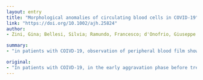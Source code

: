 ```yaml
---
layout: entry
title: "Morphological anomalies of circulating blood cells in COVID-19"
link: "https://doi.org/10.1002/ajh.25824"
author:
- Zini, Gina; Bellesi, Silvia; Ramundo, Francesco; d'Onofrio, Giuseppe

summary:
- "in patients with COIVD-19, observation of peripheral blood film shows the presence of pronounced morhological anomalies of the granulocyte series. One week after the start of treatment, such anomalies subside, and an increasing proportion of reactive lymphocytes dominates. This article is protected by copyright. All rights reserved. Copyright is a trademark of this article. The article is published in the journal Nature."

original:
- "In patients with COIVD-19, in the early aggravation phase before treatment, observation of peripheral blood film shows the presence of pronounced morhological anomalies of the granulocyte series. One week after the start of treatment, such anomalies subside, and an increasing proportion of reactive lymphocytes dominates. This article is protected by copyright. All rights reserved."
---
```


